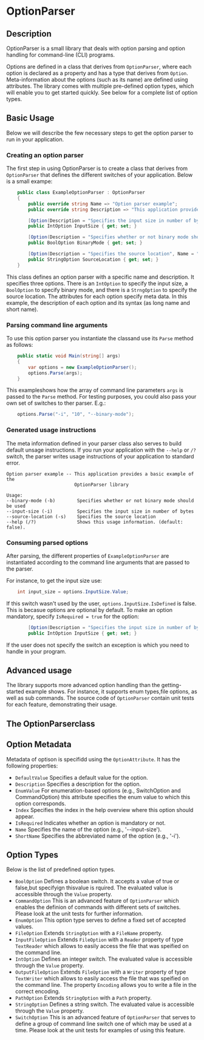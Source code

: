 # OptionParser


## Description
OptionParser is a small library that deals with option parsing and option handling for  command-line (CLI) programs.

Options are defined in a class that derives from `OptionParser`, where each option is declared as a property and has a type that derives from `Option`. Meta-information about the options (such as its name) are defined using attributes. The library comes with  multiple pre-defined option types, which will enable you to get started quickly. See below for a complete list of option types.

## Basic Usage
Below we will describe the few necessary steps to get the option parser to run in your application.

### Creating an option parser
The first step in using OptionParser is to create a class that derives from `OptionParser` that defines the different switches of your application. Below is a small exampe:

```csharp
    public class ExampleOptionParser : OptionParser
    {
        public override string Name => "Option parser example";
        public override string Description => "This application provides a basic example of the OptionParser library";

        [Option(Description = "Specifies the input size in number of bytes", Name = "--input-size", ShortName = "-i")]
        public IntOption InputSize { get; set; }

        [Option(Description = "Specifies whether or not binary mode should be used", Name = "--binary-mode", ShortName = "-b")]
        public BoolOption BinaryMode { get; set; }

        [Option(Description = "Specifies the source location", Name = "--source-location", ShortName = "-s")]
        public StringOption SourceLocation { get; set; }
    }
```
This class defines an option parser with a specific name and description. It specifies three options. There is an `IntOption` to specify the input size, a `BoolOption` to specify binary mode, and there is a `StrngOption` to specify the source location. The attributes for each option specify meta data. In this example, the description of each option and its syntax (as long name and short name).

### Parsing command line arguments
To use this option parser you instantiate the classand use its `Parse` method as follows:

```csharp
    public static void Main(string[] args)
    {
        var options = new ExampleOptionParser();
        options.Parse(args);
    }
```

This exampleshows how the array of command line parameters `args` is passed to the `Parse` method. For testing purposes, you could also pass your own set of switches to ther parser. E.g.:
```csharp
    options.Parse("-i", "10", "--binary-mode");
```
### Generated usage instructions
The meta information defined in your parser class also serves to build default unsage instructions. If you run your application with the `--help` or `/?` switch, the parser writes usage instructions of your application to standard error. 

```
Option parser example -- This application provides a basic example of the
                         OptionParser library

Usage:
--binary-mode (-b)        Specifies whether or not binary mode should be used
--input-size (-i)         Specifies the input size in number of bytes
--source-location (-s)    Specifies the source location
--help (/?)               Shows this usage information. (default: false).
```

### Consuming parsed options
After parsing, the different properties of `ExampleOptionParser` are instantiated according to the command line arguments that are passed to the parser.

For instance, to get the input size use:
```csharp
    int input_size = options.InputSize.Value;
```
If this switch wasn't used by the user, `options.InputSize.IsDefined` is false. This is becasue options are optional by default. To make an option mandatory, specify `IsRequired = true` for the option:
```csharp
        [Option(Description = "Specifies the input size in number of bytes", Name = "--input-size", ShortName = "-i", IsRequired = true)]
        public IntOption InputSize { get; set; }
```
If the user does not specify the switch an exception is which you need to handle in your program.

## Advanced usage
The library supports more advanced option handling than the getting-started example shows. For instance, it supports enum types,file options, as well as sub commands. The source code of `OptionParser` contain unit tests for each feature, demonstrating their usage.

## The OptionParserclass

## Option Metadata
Metadata of optison is specifidd using the `OptionAttribute`. It has the following properties:
* `DefaultValue` Specifies a default value for the option.
* `Description` Specifies a description for the option.
* `EnumValue` For enumeration-based options (e.g., SwitchOption and CommandOption) this attribute specifies the enum value to which this option corresponds.
* `Index` Specifies the index in the help overview where this option should appear. 
* `IsRequired` Indicates whether an option is mandatory or not.
* `Name`  Specifies the name of the option (e.g., '--input-size').
* `ShortName` Specifies the abbreviated name of the option (e.g., '-i').

## Option Types
Below is the list of predefined option types.
* `BoolOption` Defines a boolean switch. It accepts a value of true or false,but specifyign thisvalue is rquired. The evaluated value is accessible through the `Value` property. 
* `CommandOption` This is an advanced feature of `OptionParser` which enables the definion of commands with different sets of switches. Please look at the unit tests for further information.
* `EnumOption` This option type serves to define a fixed set of accepted values.
* `FileOption` Extends `StringOption` with a `FileName` property.
* `InputFileOption` Extends `FileOption` with a `Reader` property of type `TextReader` which allows to easily access the file that was speified on the command line.
* `IntOption` Defines an integer switch. The evaluated value is accessible through the `Value` property.
* `OutputFileOption` Extends `FileOption` with a `Writer` property of type `TextWriter` which allows to easily access the file that was speified on the command line. The property `Encoding` allows you to write a file in the correct encoding.
* `PathOption` Extends `StringOption` with a `Path` property.
* `StringOption` Defines a string switch. The evaluated value is accessible through the `Value` property. 
* `SwitchOption` This is an advanced feature of `OptionParser` that serves to define a group of command line switch one of which may be used at a time. Please look at the unit tests for examples of using this feature.
